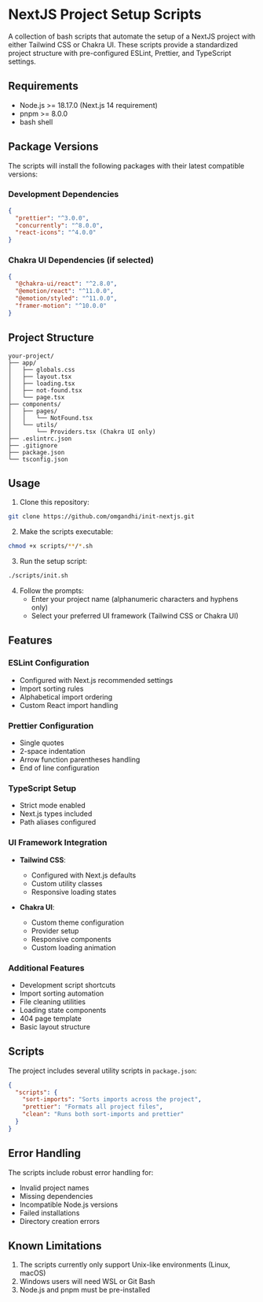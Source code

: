 # NextJS Project Setup Scripts

A collection of bash scripts that automate the setup of a NextJS project with either Tailwind CSS or Chakra UI. These scripts provide a standardized project structure with pre-configured ESLint, Prettier, and TypeScript settings.

## Requirements

- Node.js >= 18.17.0 (Next.js 14 requirement)
- pnpm >= 8.0.0
- bash shell

## Package Versions

The scripts will install the following packages with their latest compatible versions:

### Development Dependencies
```json
{
  "prettier": "^3.0.0",
  "concurrently": "^8.0.0",
  "react-icons": "^4.0.0"
}
```

### Chakra UI Dependencies (if selected)
```json
{
  "@chakra-ui/react": "^2.8.0",
  "@emotion/react": "^11.0.0",
  "@emotion/styled": "^11.0.0",
  "framer-motion": "^10.0.0"
}
```

## Project Structure

```
your-project/
├── app/
│   ├── globals.css
│   ├── layout.tsx
│   ├── loading.tsx
│   ├── not-found.tsx
│   └── page.tsx
├── components/
│   ├── pages/
│   │   └── NotFound.tsx
│   └── utils/
│       └── Providers.tsx (Chakra UI only)
├── .eslintrc.json
├── .gitignore
├── package.json
└── tsconfig.json
```

## Usage

1. Clone this repository:
```bash
git clone https://github.com/omgandhi/init-nextjs.git
```

2. Make the scripts executable:
```bash
chmod +x scripts/**/*.sh
```

3. Run the setup script:
```bash
./scripts/init.sh
```

4. Follow the prompts:
    - Enter your project name (alphanumeric characters and hyphens only)
    - Select your preferred UI framework (Tailwind CSS or Chakra UI)

## Features

### ESLint Configuration
- Configured with Next.js recommended settings
- Import sorting rules
- Alphabetical import ordering
- Custom React import handling

### Prettier Configuration
- Single quotes
- 2-space indentation
- Arrow function parentheses handling
- End of line configuration

### TypeScript Setup
- Strict mode enabled
- Next.js types included
- Path aliases configured

### UI Framework Integration
- **Tailwind CSS**:
    - Configured with Next.js defaults
    - Custom utility classes
    - Responsive loading states

- **Chakra UI**:
    - Custom theme configuration
    - Provider setup
    - Responsive components
    - Custom loading animation

### Additional Features
- Development script shortcuts
- Import sorting automation
- File cleaning utilities
- Loading state components
- 404 page template
- Basic layout structure

## Scripts

The project includes several utility scripts in `package.json`:

```json
{
  "scripts": {
    "sort-imports": "Sorts imports across the project",
    "prettier": "Formats all project files",
    "clean": "Runs both sort-imports and prettier"
  }
}
```

## Error Handling

The scripts include robust error handling for:
- Invalid project names
- Missing dependencies
- Incompatible Node.js versions
- Failed installations
- Directory creation errors

## Known Limitations

1. The scripts currently only support Unix-like environments (Linux, macOS)
2. Windows users will need WSL or Git Bash
3. Node.js and pnpm must be pre-installed
